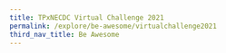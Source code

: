 ```yaml
---
title: TPxNECDC Virtual Challenge 2021
permalink: /explore/be-awesome/virtualchallenge2021
third_nav_title: Be Awesome
---
```

